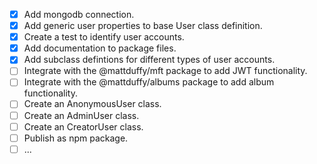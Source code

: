 - [x] Add mongodb connection.
- [x] Add generic user properties to base User class definition.
- [x] Create a test to identify user accounts.
- [x] Add documentation to package files.
- [x] Add subclass defintions for different types of user accounts.
- [ ] Integrate with the @mattduffy/mft package to add JWT functionality.
- [ ] Integrate with the @mattduffy/albums package to add album functionality.
- [ ] Create an AnonymousUser class.
- [ ] Create an AdminUser class.
- [ ] Create an CreatorUser class.
- [ ] Publish as npm package.
- [ ] ...
